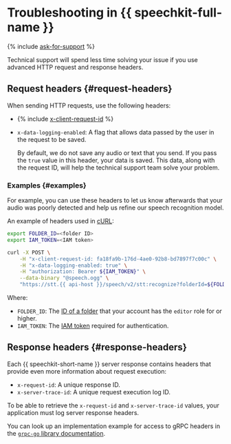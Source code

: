 # Troubleshooting in {{ speechkit-full-name }}

{% include [ask-for-support](../../_includes/ai-common/ask-for-support.md) %}

Technical support will spend less time solving your issue if you use advanced HTTP request and response headers.

## Request headers {#request-headers}

When sending HTTP requests, use the following headers:

* {% include [x-client-request-id](../../_includes/ai-common/x-client-request-id.md) %}
* `x-data-logging-enabled`: A flag that allows data passed by the user in the request to be saved.

   By default, we do not save any audio or text that you send. If you pass the `true` value in this header, your data is saved. This data, along with the request ID, will help the technical support team solve your problem.

### Examples {#examples}

For example, you can use these headers to let us know afterwards that your audio was poorly detected and help us refine our speech recognition model.

An example of headers used in [cURL](https://curl.haxx.se):

```bash
export FOLDER_ID=<folder ID>
export IAM_TOKEN=<IAM token>

curl -X POST \
    -H "x-client-request-id: fa18fa9b-176d-4ae0-92b8-bd7897f7c00c" \
    -H "x-data-logging-enabled: true" \
    -H "authorization: Bearer ${IAM_TOKEN}" \
    --data-binary "@speech.ogg" \
    "https://stt.{{ api-host }}/speech/v2/stt:recognize?folderId=${FOLDER_ID}"
```

Where:

* `FOLDER_ID`: The [ID of a folder](../../resource-manager/operations/folder/get-id.md) that your account has the `editor` role for or higher.
* `IAM_TOKEN`: The [IAM token](../../iam/operations/iam-token/create.md) required for authentication.

## Response headers {#response-headers}

Each {{ speechkit-short-name }} server response contains headers that provide even more information about request execution:

* `x-request-id`: A unique response ID.
* `x-server-trace-id`: A unique request execution log ID.

To be able to retrieve the `x-request-id` and `x-server-trace-id` values, your application must log server response headers.

You can look up an implementation example for access to gRPC headers in the [`grpc-go` library documentation](https://github.com/grpc/grpc-go/blob/master/Documentation/grpc-metadata.md).
